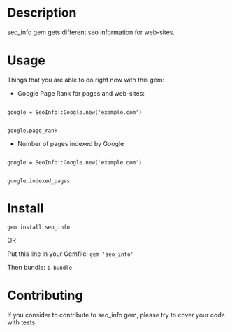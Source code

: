 Description
===========

seo_info gem gets different seo information for web-sites.

Usage
=====

Things that you are able to do right now with this gem:

* Google Page Rank for pages and web-sites:

<code>
google = SeoInfo::Google.new('example.com')

google.page_rank
</code>


* Number of pages indexed by Google

<code>
google = SeoInfo::Google.new('example.com')

google.indexed_pages
</code>


Install
=======

`gem install seo_info`

OR

Put this line in your Gemfile:
`gem 'seo_info'`

Then bundle:
`$ bundle`

Contributing
============

If you consider to contribute to seo_info gem, please try to cover your code with tests